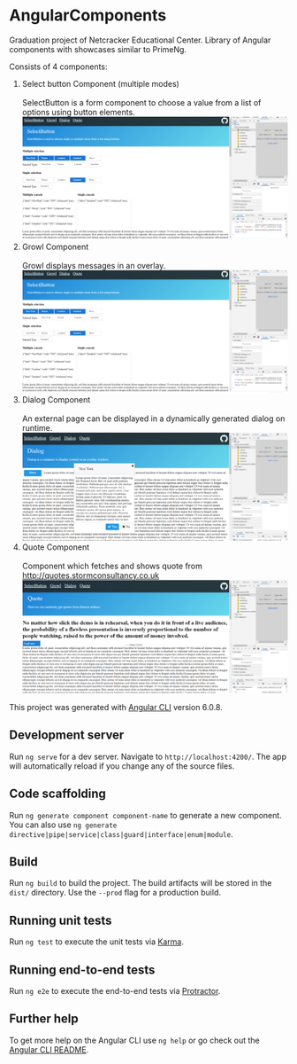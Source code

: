 # AngularComponents
Graduation project of Netcracker Educational Center. Library of Angular components with showcases similar to PrimeNg.  

Consists of 4 components: 
1. Select button Component (multiple modes) <br> <br>
SelectButton is a form component to choose a value from a list of options using button elements.
![](select-button.png)
2. Growl Component <br> <br>
Growl displays messages in an overlay.
![](select-button.png)
3. Dialog Component <br><br>
An external page can be displayed in a dynamically generated dialog on runtime.
![](dialog.png)
4. Quote Component <br><br>
Component which fetches and shows quote from http://quotes.stormconsultancy.co.uk
![](quote.png)

This project was generated with [Angular CLI](https://github.com/angular/angular-cli) version 6.0.8.

## Development server

Run `ng serve` for a dev server. Navigate to `http://localhost:4200/`. The app will automatically reload if you change any of the source files.

## Code scaffolding

Run `ng generate component component-name` to generate a new component. You can also use `ng generate directive|pipe|service|class|guard|interface|enum|module`.

## Build

Run `ng build` to build the project. The build artifacts will be stored in the `dist/` directory. Use the `--prod` flag for a production build.

## Running unit tests

Run `ng test` to execute the unit tests via [Karma](https://karma-runner.github.io).

## Running end-to-end tests

Run `ng e2e` to execute the end-to-end tests via [Protractor](http://www.protractortest.org/).

## Further help

To get more help on the Angular CLI use `ng help` or go check out the [Angular CLI README](https://github.com/angular/angular-cli/blob/master/README.md).
